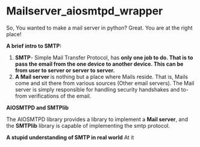 # Mailserver_aiosmtpd_wrapper
So, You wanted to make a mail server in python? Great. You are at the right place!

**A brief intro to SMTP:**
<ol>
<li>
 <b>SMTP</b>- Simple Mail Transfer Protocol, has <b>only one job to do. That is to pass the email from the one device to another device. This can be from user to server or server to server. </b>
  
</li>
  <li>
   <b> A Mail server </b>is nothing but a place where Mails reside. That is, Mails come and sit there from various sources (Other email servers). The Mail server is simply responsible for handling security handshakes and to-from verifications of the email.
    
  </li>
</ol>

**AIOSMTPD and SMTPlib**

The AIOSMTPD library provides a library to implement a **Mail server**, and the **SMTPlib** library is capable of implementing the smtp protocol.

**A stupid understanding of SMTP in real world**
At it
